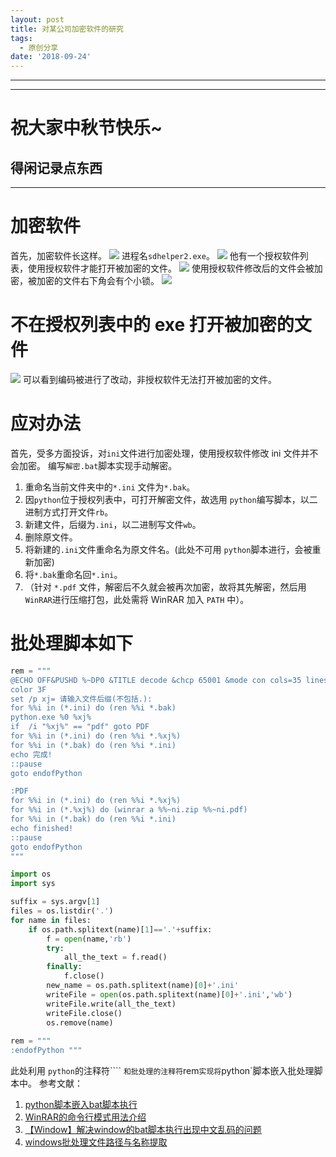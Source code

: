 ```yaml
---
layout: post
title: 对某公司加密软件的研究
tags:
  - 原创分享
date: '2018-09-24'
---
```

---
---
# 祝大家中秋节快乐~
## 得闲记录点东西
---
# 加密软件

首先，加密软件长这样。
![](http://ww1.sinaimg.cn/large/6db7045egy1fvktjbje7ej201d014a9t.jpg)
进程名`sdhelper2.exe`。
![](http://ww1.sinaimg.cn/large/6db7045egy1fvktm4d534j205000m0si.jpg)
他有一个授权软件列表，使用授权软件才能打开被加密的文件。
![](http://ww1.sinaimg.cn/large/6db7045egy1fvktqbwz82j20gt0bat9f.jpg)
使用授权软件修改后的文件会被加密，被加密的文件右下角会有个小锁。
![](http://ww1.sinaimg.cn/large/6db7045egy1fvktr8gupjj202201yq2q.jpg)

# 不在授权列表中的 exe 打开被加密的文件

![](http://ww1.sinaimg.cn/large/6db7045egy1fvktsl057pj20ib0jgn17.jpg)
可以看到编码被进行了改动，非授权软件无法打开被加密的文件。

# 应对办法

首先，受多方面投诉，对`ini`文件进行加密处理，使用授权软件修改 ini 文件并不会加密。
编写`解密.bat`脚本实现手动解密。
1. 重命名当前文件夹中的`*.ini` 文件为`*.bak`。 
2. 因`python`位于授权列表中，可打开解密文件，故选用 `python`编写脚本，以二进制方式打开文件`rb`。 
3. 新建文件，后缀为`.ini`，以二进制写文件`wb`。 
4. 删除原文件。 
5. 将新建的`.ini`文件重命名为原文件名。(此处不可用 `python`脚本进行，会被重新加密)  
6. 将`*.bak`重命名回`*.ini`。 
7. （针对 `*.pdf` 文件，解密后不久就会被再次加密，故将其先解密，然后用 `WinRAR`进行压缩打包，此处需将 WinRAR 加入 `PATH` 中）。 

# 批处理脚本如下
```python
rem = """
@ECHO OFF&PUSHD %~DP0 &TITLE decode &chcp 65001 &mode con cols=35 lines=8
color 3F
set /p xj= 请输入文件后缀(不包括.):
for %%i in (*.ini) do (ren %%i *.bak)
python.exe %0 %xj%
if  /i "%xj%" == "pdf" goto PDF
for %%i in (*.ini) do (ren %%i *.%xj%)
for %%i in (*.bak) do (ren %%i *.ini)
echo 完成!
::pause
goto endofPython

:PDF
for %%i in (*.ini) do (ren %%i *.%xj%)
for %%i in (*.%xj%) do (winrar a %%~ni.zip %%~ni.pdf)
for %%i in (*.bak) do (ren %%i *.ini)
echo finished!
::pause
goto endofPython
"""

import os
import sys

suffix = sys.argv[1]  
files = os.listdir('.')
for name in files:
    if os.path.splitext(name)[1]=='.'+suffix:
        f = open(name,'rb')
        try:
            all_the_text = f.read()
        finally:
            f.close()
        new_name = os.path.splitext(name)[0]+'.ini'
        writeFile = open(os.path.splitext(name)[0]+'.ini','wb')
        writeFile.write(all_the_text)
        writeFile.close()
        os.remove(name)  
  
rem = """
:endofPython """
``` 
此处利用 `python`的注释符```` ` 和批处理的注释符 `rem`实现将`python`脚本嵌入批处理脚本中。
参考文献：
1. [python脚本嵌入bat脚本执行](https://wuchenxu.com/2016/04/26/python-srcipt-embedded-in-bat/) 
2. [WinRAR的命令行模式用法介绍](http://www.cnblogs.com/fetty/p/4769279.html) 
3. [【Window】解决window的bat脚本执行出现中文乱码的问题](https://blog.csdn.net/u013948858/article/details/81036079) 
4. [windows批处理文件路径与名称提取](http://www.voidcn.com/article/p-uhcgrtih-ta.html) 

